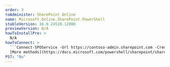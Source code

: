 ```yaml
---
order: 3
toAdminister: SharePoint Online
name: Microsoft.Online.SharePoint.PowerShell
stableVersion: 16.0.24510.12000
previewVersion: N/A
howToInstallPre: >
  N/A
howToConnect: >
  ```Connect-SPOService -Url https://contoso-admin.sharepoint.com -Credential admin@contoso.com```
  [More methods](https://docs.microsoft.com/powershell/sharepoint/sharepoint-online/connect-sharepoint-online?view=sharepoint-ps#to-connect-with-a-user-name-and-password?WT.mc_id=M365-MVP-5004663)
PS7: "No"
---
```

